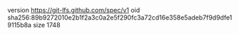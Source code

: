 version https://git-lfs.github.com/spec/v1
oid sha256:89b9272010e2b1f2a3c0a2e5f290fc3a72cd16e358e5adeb7f9d9dfe19115b8a
size 1748
